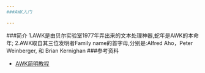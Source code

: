 ```yaml
---
###AWK入门

---
```

###简介
1.AWK是由贝尔实验室1977年弄出来的文本处理神器,蛇年是AWK的本命年;
2.AWK取自其三位发明者Family name的首字母,分别是:Alfred Aho，Peter Weinberger, 和 Brian Kernighan 
###参考资料
- [AWK简明教程](http://coolshell.cn/articles/9070.html)
